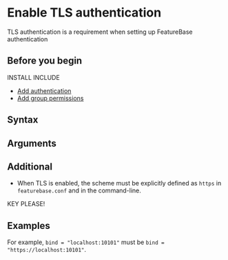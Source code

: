 


# Enable TLS authentication

TLS authentication is a requirement when setting up FeatureBase authentication

## Before you begin

INSTALL INCLUDE
* [Add authentication](/docs/community/com-config/com-config-authentication)
* [Add group permissions](/docs/community/com-config/com-config-group-permissions)

## Syntax


## Arguments


## Additional

* When TLS is enabled, the scheme must be explicitly defined as `https` in `featurebase.conf` and in the command-line.

KEY PLEASE!

## Examples





For example, `bind = "localhost:10101"` must be `bind = "https://localhost:10101"`.
